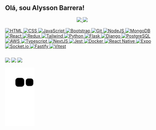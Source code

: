 ## Olá, sou Alysson Barrera!
<link rel="stylesheet" href="styles.css">
<div align="center">
  <a href="https://github.com/alyssonbarrera" />
  <img height="160em" src="https://github-readme-stats.vercel.app/api?username=alyssonbarrera&show_icons=true&theme=dark&include_all_commits=true&count_private=true"/>
  <img height="160em" src="https://github-readme-stats.vercel.app/api/top-langs/?username=alyssonbarrera&layout=compact&langs_count=7&theme=dark" />
</div>
<div class="icons-container">
  <div class="icons" ><br>
    <img alt="HTML" height="40" src="https://xesque.rocketseat.dev/platform/tech/html5.svg" />
    <img alt="CSS" height="40" src="https://xesque.rocketseat.dev/platform/tech/css3.svg" />
    <img alt="JavaScript" height="40" src="https://xesque.rocketseat.dev/platform/tech/javascript.svg" />
    <img alt="Bootstrap" height="40" src="https://xesque.rocketseat.dev/platform/tech/bootstrap.svg" />
    <img alt="Git" height="40" src="https://xesque.rocketseat.dev/platform/tech/git.svg" />
    <img alt="NodeJS" height="40" src="https://xesque.rocketseat.dev/platform/tech/node.svg" />
    <img alt="MongoDB" height="40" src="https://xesque.rocketseat.dev/platform/tech/mongodb.svg" />
    <img alt="React" height="40" src="https://xesque.rocketseat.dev/platform/tech/reactjs.svg" />
    <img alt="Redux" height="40" src="https://xesque.rocketseat.dev/platform/tech/redux.svg" />
    <img alt="Tailwind" height="40" src="https://xesque.rocketseat.dev/platform/tech/tailwind.svg" />
    <img alt="Python" height="40" src="https://xesque.rocketseat.dev/platform/tech/python.svg" />
    <img alt="Flask"  height="40" src="https://xesque.rocketseat.dev/platform/tech/flask.svg" />
    <img alt="Django" height="40" src="https://xesque.rocketseat.dev/platform/tech/django.svg" />
    <img alt="PostgreSQL" height="40" src="https://xesque.rocketseat.dev/platform/tech/postgresql.svg" />
    <img alt="AWS" height="40" src="https://xesque.rocketseat.dev/platform/tech/aws.svg" />
    <img alt="Typescript" height="40" src="https://xesque.rocketseat.dev/platform/tech/typescript.svg" />
    <img alt="NextJS" height="40" src="https://xesque.rocketseat.dev/platform/tech/nextjs.svg" />
    <img alt="Jest" height="40" src="https://xesque.rocketseat.dev/platform/tech/jest.svg" />
    <img alt="Docker" height="40" src="https://xesque.rocketseat.dev/platform/tech/docker.svg" />
    <img alt="React Native" height="40" src="https://xesque.rocketseat.dev/platform/tech/react-native.svg" />
    <img alt="Expo" height="40" src="https://xesque.rocketseat.dev/platform/tech/1663680122056.svg" />
    <img alt="Socket.io" height="40" src="https://xesque.rocketseat.dev/platform/tech/socket-io.svg" />
    <img class="rounded-icon" alt="Fastify" height="40" src="https://xesque.rocketseat.dev/platform/tech/1683662269999.png" />
    <img class="rounded-icon" alt="Vitest" height="40" src="https://xesque.rocketseat.dev/platform/tech/1683662540257.jpeg" />
    <!-- icons from: https://www.rocketseat.com.br-->
  </div>  
</div>
  
  ##  
 
<div class="contact-container">
  <a href="https://www.linkedin.com/in/alysson-barrera/" target="_blank"><img src="https://img.shields.io/badge/-LinkedIn-%230077B5?style=for-the-badge&logo=linkedin&logoColor=white" target="_blank"></a>
  <a href = "mailto:alyssonbarrera.s@gmail.com"><img src="https://img.shields.io/badge/-Gmail-%23333?style=for-the-badge&logo=gmail&logoColor=white" target="_blank"></a> 
  <a href="https://www.instagram.com/alyssonbarrera/" target="_blank"><img src="https://img.shields.io/badge/-Instagram-%23E4405F?style=for-the-badge&logo=instagram&logoColor=white" target="_blank"></a>
</div>

<div>

  ![Snake animation](https://github.com/alyssonbarrera/alyssonbarrera/blob/output/github-contribution-grid-snake.svg)
 
</div>
